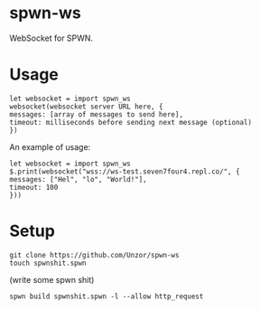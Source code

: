 # spwn-ws
WebSocket for SPWN.

# Usage
```
let websocket = import spwn_ws
websocket(websocket server URL here, {
messages: [array of messages to send here],
timeout: milliseconds before sending next message (optional)
})
```
An example of usage:
```
let websocket = import spwn_ws
$.print(websocket("wss://ws-test.seven7four4.repl.co/", {
messages: ["Hel", "lo", "World!"],
timeout: 100
}))
```

# Setup
```
git clone https://github.com/Unzor/spwn-ws
touch spwnshit.spwn
```
(write some spwn shit)
```
spwn build spwnshit.spwn -l --allow http_request
```
